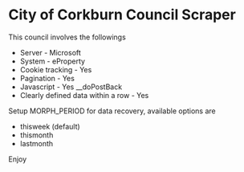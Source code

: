 # City of Corkburn Council Scraper

This council involves the followings
* Server - Microsoft
* System - eProperty
* Cookie tracking - Yes
* Pagination - Yes
* Javascript - Yes __doPostBack
* Clearly defined data within a row - Yes


Setup MORPH_PERIOD for data recovery, available options are
* thisweek (default)
* thismonth
* lastmonth

Enjoy
